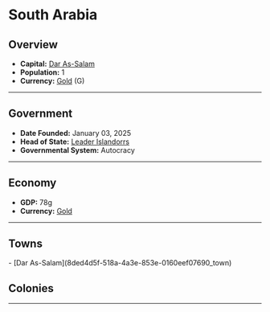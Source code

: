 <!--UNDEDITED FILE, remove this entire line if this file has been edited!-->
# <!--NAME-->South Arabia<!--NAME-->

## Overview

- **Capital:** <!--CAPITAL_LINK-->[Dar As-Salam](8ded4d5f-518a-4a3e-853e-0160eef07690_town)<!--CAPITAL_LINK-->
- **Population:** <!--POPULATION-->1<!--POPULATION-->
- **Currency:** <!--CURRENCY_LINK-->[Gold](Gold_currency)<!--CURRENCY_LINK--> (<!--CURRENCY_ABV-->G<!--CURRENCY_ABV-->)

---

## Government

- **Date Founded:** <!--FOUNDED-->January 03, 2025<!--FOUNDED-->
- **Head of State:** <!--LEADER_TITLE_LINK-->[Leader Islandorrs](Islandorrs_user)<!--LEADER_TITLE_LINK-->
- **Governmental System:** <!--GOVERNMENT-->Autocracy<!--GOVERNMENT-->

---

## Economy

- **GDP:** <!--GDP-->78g<!--GDP-->
- **Currency:** <!--CURRENCY_LINK-->[Gold](Gold_currency)<!--CURRENCY_LINK-->

---

## Towns

<!--TOWNS-->- [Dar As-Salam](8ded4d5f-518a-4a3e-853e-0160eef07690_town)<!--TOWNS-->

## Colonies

<!--COLONIES--><!--COLONIES-->

---